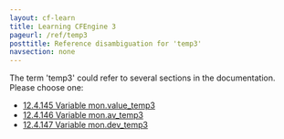 ```yaml
---
layout: cf-learn
title: Learning CFEngine 3
pageurl: /ref/temp3
posttitle: Reference disambiguation for 'temp3'
navsection: none
---
```


The term 'temp3' could refer to several sections in the documentation. Please choose one:

- [12\.4\.145 Variable mon\.value\_temp3](https://cfengine.com/manuals/cf3-reference.html#Variable-mon.value_temp3)
- [12\.4\.146 Variable mon\.av\_temp3](https://cfengine.com/manuals/cf3-reference.html#Variable-mon.av_temp3)
- [12\.4\.147 Variable mon\.dev\_temp3](https://cfengine.com/manuals/cf3-reference.html#Variable-mon.dev_temp3)

